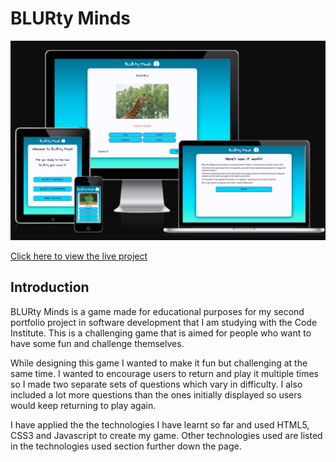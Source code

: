 # BLURty Minds

![Blurty Minds Preview Image](documentation/preview.png)

[Click here to view the live project](https://lunartechfreek.github.io/blurty-minds/)

## Introduction

BLURty Minds is a game made for educational purposes for my second portfolio project in software development that I am studying with the Code Institute. This is a challenging game that is aimed for people who want to have some fun and challenge themselves. 

While designing this game I wanted to make it fun but challenging at the same time. I wanted to encourage users to return and play it multiple times so I made two separate sets of questions which vary in difficulty. I also included a lot more questions than the ones initially displayed so users would keep returning to play again. 

I have applied the the technologies I have learnt so far and used HTML5, CSS3 and Javascript to create my game. Other technologies used are listed in the technologies used section further down the page.